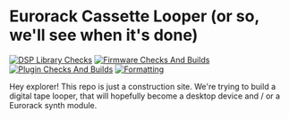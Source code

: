 # Eurorack Cassette Looper (or so, we'll see when it's done)

[![DSP Library Checks](https://github.com/TheSlowGrowth/TapeLooper/actions/workflows/dsp.yaml/badge.svg)](https://github.com/TheSlowGrowth/TapeLooper/actions/workflows/dsp.yaml)
[![Firmware Checks And Builds](https://github.com/TheSlowGrowth/TapeLooper/actions/workflows/firmware.yaml/badge.svg)](https://github.com/TheSlowGrowth/TapeLooper/actions/workflows/firmware.yaml)
[![Plugin Checks And Builds](https://github.com/TheSlowGrowth/TapeLooper/actions/workflows/plugin.yaml/badge.svg)](https://github.com/TheSlowGrowth/TapeLooper/actions/workflows/plugin.yaml)
[![Formatting](https://github.com/TheSlowGrowth/TapeLooper/actions/workflows/formatting.yaml/badge.svg)](https://github.com/TheSlowGrowth/TapeLooper/actions/workflows/formatting.yaml)

Hey explorer! This repo is just a construction site. We're trying to build a digital tape looper, that will hopefully become a desktop device and / or a Eurorack synth module. 


